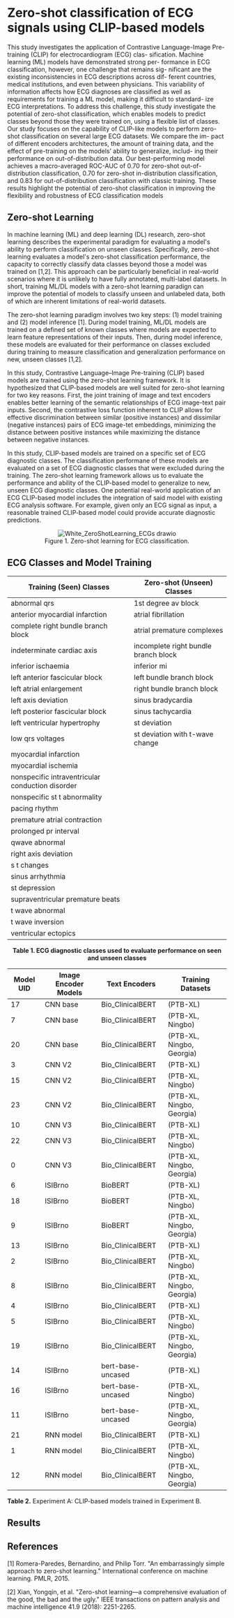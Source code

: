 # Zero-shot classification of ECG signals using CLIP-based models

This study investigates the application of Contrastive
Language-Image Pre-training (CLIP) for electrocardiogram (ECG) clas-
sification. Machine learning (ML) models have demonstrated strong per-
formance in ECG classification, however, one challenge that remains sig-
nificant are the existing inconsistencies in ECG descriptions across dif-
ferent countries, medical institutions, and even between physicians. This
variability of information affects how ECG diagnoses are classified as well
as requirements for training a ML model, making it difficult to standard-
ize ECG interpretations. To address this challenge, this study investigate
the potential of zero-shot classification, which enables models to predict
classes beyond those they were trained on, using a flexible list of classes.
Our study focuses on the capability of CLIP-like models to perform zero-
shot classification on several large ECG datasets. We compare the im-
pact of different encoders architectures, the amount of training data,
and the effect of pre-training on the models’ ability to generalize, includ-
ing their performance on out-of-distribution data. Our best-performing
model achieves a macro-averaged ROC-AUC of 0.70 for zero-shot out-of-
distribution classification, 0.70 for zero-shot in-distribution classification,
and 0.83 for out-of-distribution classification with classic training. These
results highlight the potential of zero-shot classification in improving the
flexibility and robustness of ECG classification models

## Zero-shot Learning

In machine learning (ML) and deep learning (DL) research, zero-shot learning describes the experimental paradigm for evaluating a model's ability to perform classification on unseen classes. Specifically, zero-shot learning evaluates a model's zero-shot classification performance, the capacity to correctly classify data classes beyond those a model was trained on [1,2]. This approach can be particularly beneficial in real-world scenarios where it is unlikely to have fully annotated, multi-label datasets. In short, training ML/DL models with a zero-shot learning paradign can improve the potential of models to classify unseen and unlabeled data, both of which are inherent limitations of real-world datasets.

The zero-shot learning paradigm involves two key steps: (1) model training and (2) model inference [1]. During model training, ML/DL models are trained on a defined set of known classes where models are expected to learn feature representations of their inputs. Then, during model inference, these models are evaluated for their performance on classes excluded during training to measure classification and generalization performance on new, unseen classes [1,2]. 

In this study, Contrastive Language–Image Pre-training (CLIP) based models are trained using the zero-shot learning framework. It is hypothesized that CLIP-based models are well suited for zero-shot learning for two key reasons. First, the joint training of image and text encoders enables better learning of the semantic relationships of ECG image-text pair inputs. Second, the contrastive loss function inherent to CLIP allows for effective discrimination between similar (positive instances) and dissimilar (negative instances) pairs of ECG image-tet embeddings, minimizing the distance between positive instances while maximizing the distance between negative instances.    

In this study, CLIP-based models are trained on a specific set of ECG diagnostic classes. The classification performane of these models are evaluated on a set of ECG diagnostic classes that were excluded during the training. The zero-shot learning framework allows us to evaluate the performance and ability of the CLIP-based model to generalize to new, unseen ECG diagnostic classes. One potential real-world application of an ECG CLIP-based model includes the integration of said model with existing ECG analysis software. For example, given only an ECG signal as input, a reasonable trained CLIP-based model could provide accurate diagnostic predictions. 

<p align="center">
  <img src="https://github.com/user-attachments/assets/2cb2f4e8-a625-4003-8ddf-9a1fa5cf15dc" alt="White_ZeroShotLearning_ECGs drawio">
  <br>
  Figure 1. Zero-shot learning for ECG classification.
</p>

## ECG Classes and Model Training

<table>
  <thead>
    <tr>
      <th>Training (Seen) Classes</th>
      <th>Zero-shot (Unseen) Classes</th>
    </tr>
  </thead>
  <tbody>
    <tr><td>abnormal qrs</td><td>1st degree av block</td></tr>
    <tr><td>anterior myocardial infarction</td><td>atrial fibrillation</td></tr>
    <tr><td>complete right bundle branch block</td><td>atrial premature complexes</td></tr>
    <tr><td>indeterminate cardiac axis</td><td>incomplete right bundle branch block</td></tr>
    <tr><td>inferior ischaemia</td><td>inferior mi</td></tr>
    <tr><td>left anterior fascicular block</td><td>left bundle branch block</td></tr>
    <tr><td>left atrial enlargement</td><td>right bundle branch block</td></tr>
    <tr><td>left axis deviation</td><td>sinus bradycardia</td></tr>
    <tr><td>left posterior fascicular block</td><td>sinus tachycardia</td></tr>
    <tr><td>left ventricular hypertrophy</td><td>st deviation</td></tr>
    <tr><td>low qrs voltages</td><td>st deviation with t-wave change</td></tr>
    <tr><td>myocardial infarction</td><td></td></tr>
    <tr><td>myocardial ischemia</td><td></td></tr>
    <tr><td>nonspecific intraventricular conduction disorder</td><td></td></tr>
    <tr><td>nonspecific st t abnormality</td><td></td></tr>
    <tr><td>pacing rhythm</td><td></td></tr>
    <tr><td>premature atrial contraction</td><td></td></tr>
    <tr><td>prolonged pr interval</td><td></td></tr>
    <tr><td>qwave abnormal</td><td></td></tr>
    <tr><td>right axis deviation</td><td></td></tr>
    <tr><td>s t changes</td><td></td></tr>
    <tr><td>sinus arrhythmia</td><td></td></tr>
    <tr><td>st depression</td><td></td></tr>
    <tr><td>supraventricular premature beats</td><td></td></tr>
    <tr><td>t wave abnormal</td><td></td></tr>
    <tr><td>t wave inversion</td><td></td></tr>
    <tr><td>ventricular ectopics</td><td></td></tr>
  </tbody>
</table>
<p style="text-align: center; font-weight: bold;">Table 1. ECG diagnostic classes used to evaluate performance on seen and unseen classes</p>

| Model UID | Image Encoder Models | Text Encoders       | Training Datasets             |
| --------- | -------------------- | ------------------- | ----------------------------- |
| 17        | CNN base             | Bio_ClinicalBERT    | (PTB-XL)                      |
| 7         | CNN base             | Bio_ClinicalBERT    | (PTB-XL, Ningbo)              |
| 20        | CNN base             | Bio_ClinicalBERT    | (PTB-XL, Ningbo, Georgia)     |
| 3         | CNN V2               | Bio_ClinicalBERT    | (PTB-XL)                      |
| 15        | CNN V2               | Bio_ClinicalBERT    | (PTB-XL, Ningbo)              |
| 23        | CNN V2               | Bio_ClinicalBERT    | (PTB-XL, Ningbo, Georgia)     |
| 10        | CNN V3               | Bio_ClinicalBERT    | (PTB-XL)                      |
| 22        | CNN V3               | Bio_ClinicalBERT    | (PTB-XL, Ningbo)              |
| 0         | CNN V3               | Bio_ClinicalBERT    | (PTB-XL, Ningbo, Georgia)     |
| 6         | ISIBrno              | BioBERT             | (PTB-XL)                      |
| 18        | ISIBrno              | BioBERT             | (PTB-XL, Ningbo)              |
| 9         | ISIBrno              | BioBERT             | (PTB-XL, Ningbo, Georgia)     |
| 13        | ISIBrno              | Bio_ClinicalBERT    | (PTB-XL)                      |
| 2         | ISIBrno              | Bio_ClinicalBERT    | (PTB-XL, Ningbo)              |
| 8         | ISIBrno              | Bio_ClinicalBERT    | (PTB-XL, Ningbo, Georgia)     |
| 4         | ISIBrno              | Bio_ClinicalBERT    | (PTB-XL)                      |
| 5         | ISIBrno              | Bio_ClinicalBERT    | (PTB-XL, Ningbo)              |
| 19        | ISIBrno              | Bio_ClinicalBERT    | (PTB-XL, Ningbo, Georgia)     |
| 14        | ISIBrno              | bert-base-uncased   | (PTB-XL)                      |
| 16        | ISIBrno              | bert-base-uncased   | (PTB-XL, Ningbo)              |
| 11        | ISIBrno              | bert-base-uncased   | (PTB-XL, Ningbo, Georgia)     |
| 21        | RNN model            | Bio_ClinicalBERT    | (PTB-XL)                      |
| 1         | RNN model            | Bio_ClinicalBERT    | (PTB-XL, Ningbo)              |
| 12        | RNN model            | Bio_ClinicalBERT    | (PTB-XL, Ningbo, Georgia)     |

**Table 2.** Experiment A: CLIP-based models trained in Experiment B.

## Results

## References

[1] Romera-Paredes, Bernardino, and Philip Torr. "An embarrassingly simple approach to zero-shot learning." International conference on machine learning. PMLR, 2015.

[2] Xian, Yongqin, et al. "Zero-shot learning—a comprehensive evaluation of the good, the bad and the ugly." IEEE transactions on pattern analysis and machine intelligence 41.9 (2018): 2251-2265.
